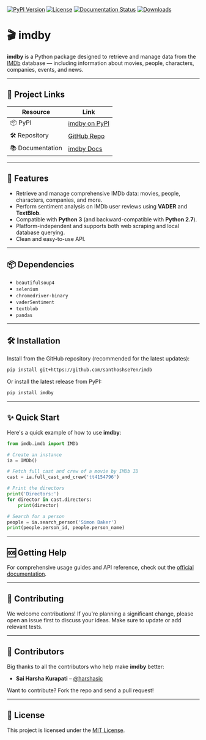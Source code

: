 [![PyPI Version](https://img.shields.io/pypi/v/imdby.svg?style=flat-square)](https://pypi.org/project/imdby)
[![License](https://img.shields.io/pypi/l/imdby.svg?style=flat-square)](https://pypi.python.org/pypi/imdby/)
[![Documentation Status](https://readthedocs.org/projects/pip/badge/?version=latest\&style=flat-square)](https://santhoshse7en.github.io/imdby_doc)
[![Downloads](https://pepy.tech/badge/imdby/month)](https://pepy.tech/project/imdby)


# 🎬 imdby

**imdby** is a Python package designed to retrieve and manage data from the [IMDb](https://www.imdb.com/) database — including information about movies, people, characters, companies, events, and news.

---

## 🔗 Project Links

| Resource         | Link                                                     |
| ---------------- | -------------------------------------------------------- |
| 📦 PyPI          | [imdby on PyPI](https://pypi.org/project/imdby/)         |
| 🛠 Repository    | [GitHub Repo](https://github.com/santhoshse7en/imdby/)   |
| 📚 Documentation | [imdby Docs](https://santhoshse7en.github.io/imdby_doc/) |

---

## 🚀 Features

* Retrieve and manage comprehensive IMDb data: movies, people, characters, companies, and more.
* Perform sentiment analysis on IMDb user reviews using **VADER** and **TextBlob**.
* Compatible with **Python 3** (and backward-compatible with **Python 2.7**).
* Platform-independent and supports both web scraping and local database querying.
* Clean and easy-to-use API.

---

## 📦 Dependencies

* `beautifulsoup4`
* `selenium`
* `chromedriver-binary`
* `vaderSentiment`
* `textblob`
* `pandas`

---

## 🛠 Installation

Install from the GitHub repository (recommended for the latest updates):

```bash
pip install git+https://github.com/santhoshse7en/imdb
```

Or install the latest release from PyPI:

```bash
pip install imdby
```

---

## ✨ Quick Start

Here's a quick example of how to use **imdby**:

```python
from imdb.imdb import IMDb

# Create an instance
ia = IMDb()

# Fetch full cast and crew of a movie by IMDb ID
cast = ia.full_cast_and_crew('tt4154796')

# Print the directors
print('Directors:')
for director in cast.directors:
    print(director)

# Search for a person
people = ia.search_person('Simon Baker')
print(people.person_id, people.person_name)
```

---

## 🆘 Getting Help

For comprehensive usage guides and API reference, check out the [official documentation](https://imdby.readthedocs.io/).

---

## 🤝 Contributing

We welcome contributions!
If you're planning a significant change, please open an issue first to discuss your ideas.
Make sure to update or add relevant tests.

---

## 👥 Contributors

Big thanks to all the contributors who help make **imdby** better:

* **Sai Harsha Kurapati** – [@harshasic](https://github.com/harshasic)

Want to contribute? Fork the repo and send a pull request!

---

## 📄 License

This project is licensed under the [MIT License](https://choosealicense.com/licenses/mit/).
